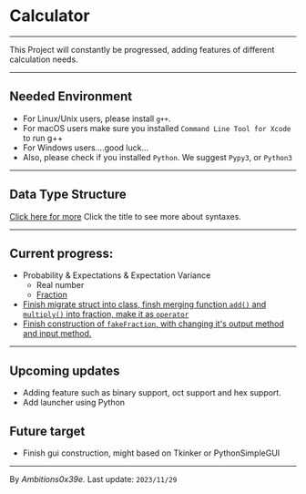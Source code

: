 # Calculator
---
This Project will constantly be progressed, adding features of different calculation needs.

---
## Needed Environment
- For Linux/Unix users, please install `g++`.
- For macOS users make sure you installed `Command Line Tool for Xcode` to run g++
- For Windows users....good luck...
- Also, please check if you installed `Python`.
We suggest `Pypy3`, or `Python3`

---
## Data Type Structure
<a href="DATATYPE.md">Click here for more</a>
Click the title to see more about syntaxes. 

---
## Current progress:
- Probability & Expectations & Expectation Variance
  - <a color=#blue>Real number</a>
  - <a href="https://github.com/Ambitions0x39e/calc/pull/5">Fraction</a>
- <a href="https://github.com/Ambitions0x39e/calc/pull/10">Finish migrate struct into class, finsh merging function `add()` and `multiply()` into fraction, make it as `operator`</a>
- <a href="https://github.com/Ambitions0x39e/calc/pull/11">Finish construction of `fakeFraction`, with changing it's output method and input method. </a>

---
## Upcoming updates
- Adding feature such as binary support, oct support and hex support.
- Add launcher using Python 

## Future target
- Finish gui construction, might based on Tkinker or PythonSimpleGUI
---
By <cite>Ambitions0x39e.</cite>
Last update: <code>2023/11/29</code>

